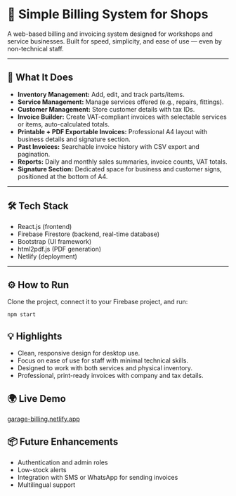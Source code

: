 # 🧾 Simple Billing System for Shops

A web-based billing and invoicing system designed for workshops and service businesses. Built for speed, simplicity, and ease of use — even by non-technical staff.

---

## 🚀 What It Does

- **Inventory Management:** Add, edit, and track parts/items.
- **Service Management:** Manage services offered (e.g., repairs, fittings).
- **Customer Management:** Store customer details with tax IDs.
- **Invoice Builder:** Create VAT-compliant invoices with selectable services or items, auto-calculated totals.
- **Printable + PDF Exportable Invoices:** Professional A4 layout with business details and signature section.
- **Past Invoices:** Searchable invoice history with CSV export and pagination.
- **Reports:** Daily and monthly sales summaries, invoice counts, VAT totals.
- **Signature Section:** Dedicated space for business and customer signs, positioned at the bottom of A4.

---

## 🛠️ Tech Stack

- React.js (frontend)
- Firebase Firestore (backend, real-time database)
- Bootstrap (UI framework)
- html2pdf.js (PDF generation)
- Netlify (deployment)

---

## ⚙️ How to Run

Clone the project, connect it to your Firebase project, and run:

```
npm start
```


## 💡 Highlights

- Clean, responsive design for desktop use.
- Focus on ease of use for staff with minimal technical skills.
- Designed to work with both services and physical inventory.
- Professional, print-ready invoices with company and tax details.


## 🌍 Live Demo

[garage-billing.netlify.app](https://garage-billing.netlify.app/)


## 📦 Future Enhancements

- Authentication and admin roles
- Low-stock alerts
- Integration with SMS or WhatsApp for sending invoices
- Multilingual support
